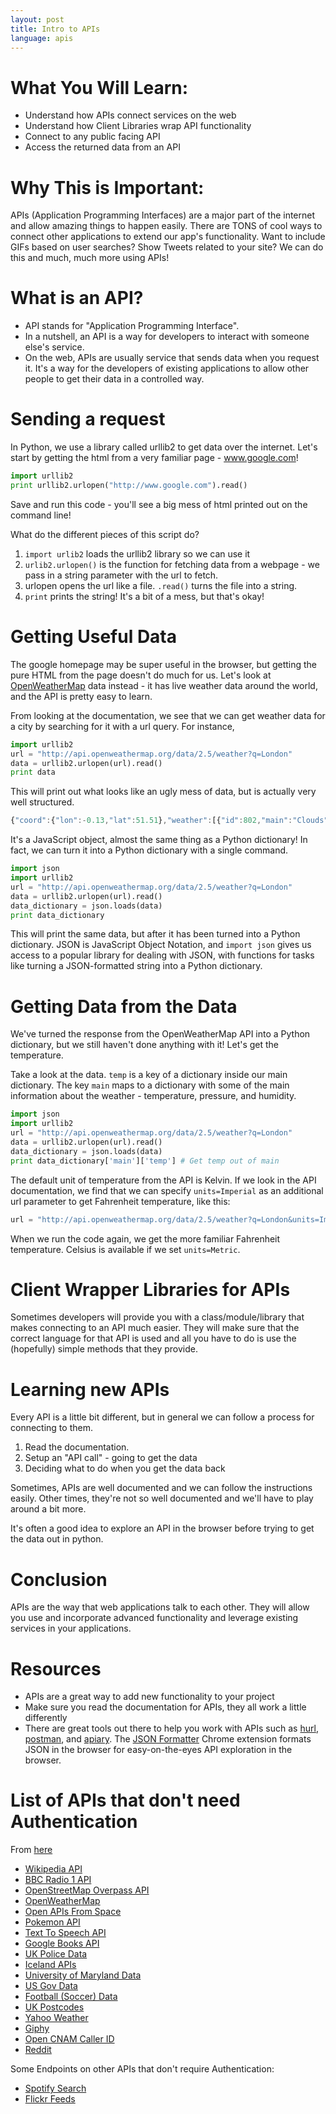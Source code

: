 ```yaml
---
layout: post
title: Intro to APIs
language: apis
---
```

#  What You Will Learn:
+ Understand how APIs connect services on the web
+ Understand how Client Libraries wrap API functionality
+ Connect to any public facing API
+ Access the returned data from an API

# Why This is Important:
APIs (Application Programming Interfaces) are a major part of the internet and allow amazing things to happen easily. There are TONS of cool ways to connect other applications to extend our app's functionality. Want to include GIFs based on user searches? Show Tweets related to your site? We can do this and much, much more using APIs!

# What is an API?
+ API stands for "Application Programming Interface".
+ In a nutshell, an API is a way for developers to interact with someone else's service.
+ On the web, APIs are usually service that sends data when you request it. It's a way for the developers of existing applications to allow other people to get their data in a controlled way.

# Sending a request
In Python, we use a library called urllib2 to get data over the internet. Let's start by getting the html from a very familiar page - www.google.com!

```python
import urllib2
print urllib2.urlopen("http://www.google.com").read()
```

Save and run this code - you'll see a big mess of html printed out on the command line!

What do the different pieces of this script do?

1. `import urlib2` loads the urllib2 library so we can use it
2. `urlib2.urlopen()` is the function for fetching data from a webpage - we pass in a string parameter with the url to fetch.
3. urlopen opens the url like a file. `.read()` turns the file into a string.
4. `print` prints the string! It's a bit of a mess, but that's okay!

# Getting Useful Data
The google homepage may be super useful in the browser, but getting the pure HTML from the page doesn't do much for us. Let's look at [OpenWeatherMap](http://openweathermap.org/api) data instead - it has live weather data around the world, and the API is pretty easy to learn.

From looking at the documentation, we see that we can get weather data for a city by searching for it with a url query. For instance,

```python
import urllib2
url = "http://api.openweathermap.org/data/2.5/weather?q=London"
data = urllib2.urlopen(url).read()
print data
```

This will print out what looks like an ugly mess of data, but is actually very well structured.

```javascript
{"coord":{"lon":-0.13,"lat":51.51},"weather":[{"id":802,"main":"Clouds","description":"scattered clouds","icon":"03d"}],"base":"cmc stations","main":{"temp":292.72,"pressure":1022,"humidity":56,"temp_min":291.15,"temp_max":294.15},"wind":{"speed":6.7,"deg":80},"clouds":{"all":40},"dt":1439405840,"sys":{"type":1,"id":5091,"message":0.0039,"country":"GB","sunrise":1439354510,"sunset":1439407681},"id":2643743,"name":"London","cod":200}
```

It's a JavaScript object, almost the same thing as a Python dictionary! In fact, we can turn it into a Python dictionary with a single command.

```python
import json
import urllib2
url = "http://api.openweathermap.org/data/2.5/weather?q=London"
data = urllib2.urlopen(url).read()
data_dictionary = json.loads(data)
print data_dictionary
```

This will print the same data, but after it has been turned into a Python dictionary. JSON is JavaScript Object Notation, and `import json` gives us access to a popular library for dealing with JSON, with functions for tasks like turning a JSON-formatted string into a Python dictionary.

# Getting Data from the Data
We've turned the response from the OpenWeatherMap API into a Python dictionary, but we still haven't done anything with it! Let's get the temperature.

Take a look at the data. `temp` is a key of a dictionary inside our main dictionary. The key `main` maps to a dictionary with some of the main information about the weather - temperature, pressure, and humidity.

```python
import json
import urllib2
url = "http://api.openweathermap.org/data/2.5/weather?q=London"
data = urllib2.urlopen(url).read()
data_dictionary = json.loads(data)
print data_dictionary['main']['temp'] # Get temp out of main
```

The default unit of temperature from the API is Kelvin. If we look in the API documentation, we find that we can specify `units=Imperial` as an additional url parameter to get Fahrenheit temperature, like this:

```python
url = "http://api.openweathermap.org/data/2.5/weather?q=London&units=Imperial"
```

When we run the code again, we get the more familiar Fahrenheit temperature. Celsius is available if we set `units=Metric`.

# Client Wrapper Libraries for APIs
Sometimes developers will provide you with a class/module/library that makes connecting to an API much easier.  They will make sure that the correct language for that API is used and all you have to do is use the (hopefully) simple methods that they provide.  

# Learning new APIs
Every API is a little bit different, but in general we can follow a process for connecting to them.

1. Read the documentation.
2. Setup an "API call" - going to get the data
3. Deciding what to do when you get the data back

Sometimes, APIs are well documented and we can follow the instructions easily. Other times, they're not so well documented and we'll have to play around a bit more.

It's often a good idea to explore an API in the browser before trying to get the data out in python.

# Conclusion

APIs are the way that web applications talk to each other. They will allow you use and incorporate advanced functionality and leverage existing services in your applications.

# Resources
+ APIs are a great way to add new functionality to your project
+ Make sure you read the documentation for APIs, they all work a little differently
+ There are great tools out there to help you work with APIs such as [hurl](https://www.hurl.it/), [postman](https://www.getpostman.com/), and [apiary](https://apiary.io/). The [JSON Formatter](https://chrome.google.com/webstore/detail/json-formatter/bcjindcccaagfpapjjmafapmmgkkhgoa?hl=en) Chrome extension formats JSON in the browser for easy-on-the-eyes API exploration in the browser.

# List of APIs that don't need Authentication
From [here](https://shkspr.mobi/blog/2014/04/wanted-simple-apis-without-authentication/)

- [Wikipedia API](https://www.mediawiki.org/wiki/API:Main_page)
- [BBC Radio 1 API](http://www.bbc.co.uk/developer/technology/apis.html)
- [OpenStreetMap Overpass API]( http://wiki.openstreetmap.org/wiki/Overpass_API)
- [OpenWeatherMap](http://openweathermap.org/)
- [Open APIs From Space](http://open-notify.org/)
- [Pokemon API](http://pokeapi.co/)
- [Text To Speech API](http://tts-api.com/)
- [Google Books API](https://developers.google.com/books/?hl=en)
- [UK Police Data](http://data.police.uk/docs/)
- [Iceland APIs](http://docs.apis.is/)
- [University of Maryland Data](http://umd.io)
- [US Gov Data](https://www.data.gov/)
- [Football (Soccer) Data](http://api.football-data.org/index)
- [UK Postcodes](http://postcodes.io/)
- [Yahoo Weather](https://developer.yahoo.com/weather/)
- [Giphy](https://api.giphy.com/)
- [Open CNAM Caller ID](https://www.opencnam.com/)
- [Reddit](http://www.reddit.com/dev/api)

Some Endpoints on other APIs that don't require Authentication:
- [Spotify Search](https://developer.spotify.com/technologies/metadata-api/search/)
- [Flickr Feeds](https://www.flickr.com/services/feeds/)
